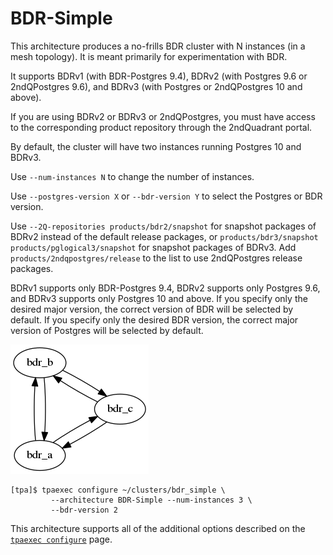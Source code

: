 BDR-Simple
==========

This architecture produces a no-frills BDR cluster with N instances (in
a mesh topology). It is meant primarily for experimentation with BDR.

It supports BDRv1 (with BDR-Postgres 9.4),
BDRv2 (with Postgres 9.6 or 2ndQPostgres 9.6), and
BDRv3 (with Postgres or 2ndQPostgres 10 and above).

If you are using BDRv2 or BDRv3 or 2ndQPostgres, you must have access to
the corresponding product repository through the 2ndQuadrant portal.

By default, the cluster will have two instances running Postgres 10 and
BDRv3.

Use ``--num-instances N`` to change the number of instances.

Use ``--postgres-version X`` or ``--bdr-version Y`` to select the
Postgres or BDR version.

Use ``--2Q-repositories products/bdr2/snapshot`` for snapshot packages
of BDRv2 instead of the default release packages, or
``products/bdr3/snapshot products/pglogical3/snapshot`` for snapshot
packages of BDRv3. Add ``products/2ndqpostgres/release`` to the list
to use 2ndQPostgres release packages.

BDRv1 supports only BDR-Postgres 9.4, BDRv2 supports only Postgres 9.6,
and BDRv3 supports only Postgres 10 and above. If you specify only the
desired major version, the correct version of BDR will be selected by
default. If you specify only the desired BDR version, the correct major
version of Postgres will be selected by default.

![BDR-Simple cluster](images/bdr-simple.png)

```
[tpa]$ tpaexec configure ~/clusters/bdr_simple \
         --architecture BDR-Simple --num-instances 3 \
         --bdr-version 2
```

This architecture supports all of the additional options described on
the [``tpaexec configure``](tpaexec-configure.md) page.
